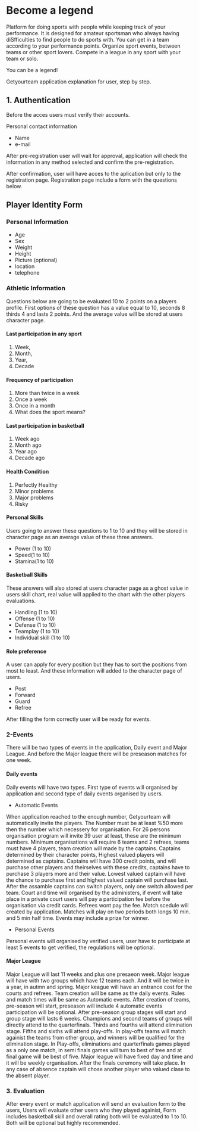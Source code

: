 # Become a legend

Platform for doing sports with people while keeping track of your performance. It is designed for amateur sportsman who always having diSfficulties to find people to do sports with. You can get in a team according to your performance points. Organize sport events, between teams or other sport lovers. Compete in a league in any sport with your team or solo.

You can be a legend!

Getyourteam application explanation for user, step by step.

## 1. Authentication

Before the acces users must verify their accounts.

Personal contact information

* Name
* e-mail

After pre-registration user will wait for approval, application will check the information in any method selected and confirm the pre-registration.

After confirmation, user will have acces to the aplication but only to the registration page. Registration page include a form with the questions below.

## Player Identity Form

### Personal Information

* Age
* Sex
* Weight
* Height
* Picture (optional)
* location
* telephone

### Athletic Information

Questions below are going to be evaluated 10 to 2 points on a players profile. First options of these question has a value equal to 10, seconds 8 thirds 4 and lasts 2 points. And the average value will be stored at users character page.

#### Last participation in any sport

1. Week,
2. Month,
3. Year,
4. Decade

#### Frequency of participation

1. More than twice in a week
2. Once a week
3. Once in a month
4. What does the sport means?

#### Last participation in basketball

1. Week ago
2. Month ago
3. Year ago
4. Decade ago

#### Health Condition

1. Perfectly Healthy
2. Minor problems
3. Major problems
4. Risky

#### Personal Skills

Users going to answer these questions to 1 to 10 and they will be stored in character page as an average value of these three answers.

* Power (1 to 10)
* Speed(1 to 10)
* Stamina(1 to 10)

#### Basketball Skills

These answers will also stored at users character page as a ghost value in users skill chart, real value will applied to the chart with the other players evaluations.

* Handling (1 to 10)
* Offense (1 to 10)
* Defense (1 to 10)
* Teamplay (1 to 10)
* Individual skill (1 to 10)

#### Role preference

A user can apply for every position but they has to sort the positions from most to least. And these information will added to the character page of users.

* Post
* Forward
* Guard
* Refree

After filling the form correctly user will be ready for events.

### 2-Events

There will be two types of events in the application, Daily event and Major League. And before the Major league there will be preseason matches for one week.

#### Daily events

Daily events will have two types. First type of events will organised by application and second type of daily events organised by users.

* Automatic Events

When application reached to the enough number, Getyourteam will automatically invite the players. The Number must be at least %50 more then the number which necessery for organisation. For 26 persons organisation program will invite 39 user at least, these are the minimum numbers. Minimum organisations will require 6 teams and 2 refrees, teams must have 4 players, team creation will made by the captains. Captains determined by their character points, Highest valued players will determined as captains. Captains will have 300 credit points, and will purchase other players and theirselves with these credits, captains have to purchase 3 players more and their value. Lowest valued captain will have the chance to purchase first and highest valued captain will purchase last. After the assamble captains can switch players, only one switch allowed per team. Court and time will organised by the administers, if event will take place in a private court users will pay a participation fee before the organisation via credit cards. Refrees wont pay the fee. Match scedule will created by application. Matches will play on two periods both longs 10 min. and 5 min half time. Events may include a prize for winner.

* Personal Events

Personal events will organised by verified users, user have to participate at least 5 events to get verified, the regulations will be optional.

#### Major League

Major League will last 11 weeks and plus one presaeon week. Major league will have with two groups which have 12 teams each. And it will be twice in a year, in autmn and spring. Major keague will have an entrance cost for the courts and refrees. Team creation will be same as the daily events. Rules and match times will be same as Automatic events. After creation of teams, pre-season will start, preseason will include 4 automatic events participation will be optional. After pre-season group stages will start and group stage will lasts 6 weeks. Champions and second teams of groups will directly attend to the quarterfinals. Thirds and fourths will attend elimination stage. Fifths and sixths will attend play-offs. In play-offs teams will match againist the teams from other group, and winners will be qualified for the elimination stage. In Play-offs, eliminations and quarterfinals games played as a only one match, in semi finals games will turn to best of tree and at final game will be best of five. Major league will have fixed day and time and it will be weekly organisation. After the finals ceremony will take place. In any case of absence captain will chose another player who valued clase to the absent player.

### 3. Evaluation
After every event or match application will send an evaluation form to the users, Users will evaluate other users who they played againist, Form includes basketball skill and overall rating both will be evaluated to 1 to 10. Both will be optional but highly recommended.
